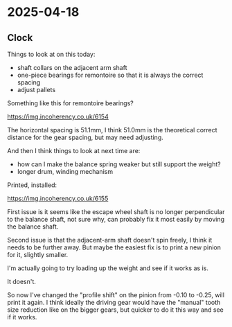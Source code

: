 # 2025-04-18

## Clock

Things to look at on this today:

 * shaft collars on the adjacent arm shaft
 * one-piece bearings for remontoire so that it is always the correct spacing
 * adjust pallets

Something like this for remontoire bearings?

https://img.incoherency.co.uk/6154

The horizontal spacing is 51.1mm, I think 51.0mm is the theoretical correct
distance for the gear spacing, but may need adjusting.

And then I think things to look at next time are:

 * how can I make the balance spring weaker but still support the weight?
 * longer drum, winding mechanism

Printed, installed:

https://img.incoherency.co.uk/6155

First issue is it seems like the escape wheel shaft is no longer perpendicular to the
balance shaft, not sure why, can probably fix it most easily by moving the balance shaft.

Second issue is that the adjacent-arm shaft doesn't spin freely, I think it needs to
be further away. But maybe the easiest fix is to print a new pinion for it, slightly
smaller.

I'm actually going to try loading up the weight and see if it works as is.

It doesn't.

So now I've changed the "profile shift" on the pinion from -0.10 to -0.25, will print
it again. I think ideally the driving gear would have the "manual" tooth size reduction like
on the bigger gears, but quicker to do it this way and see if it works.

